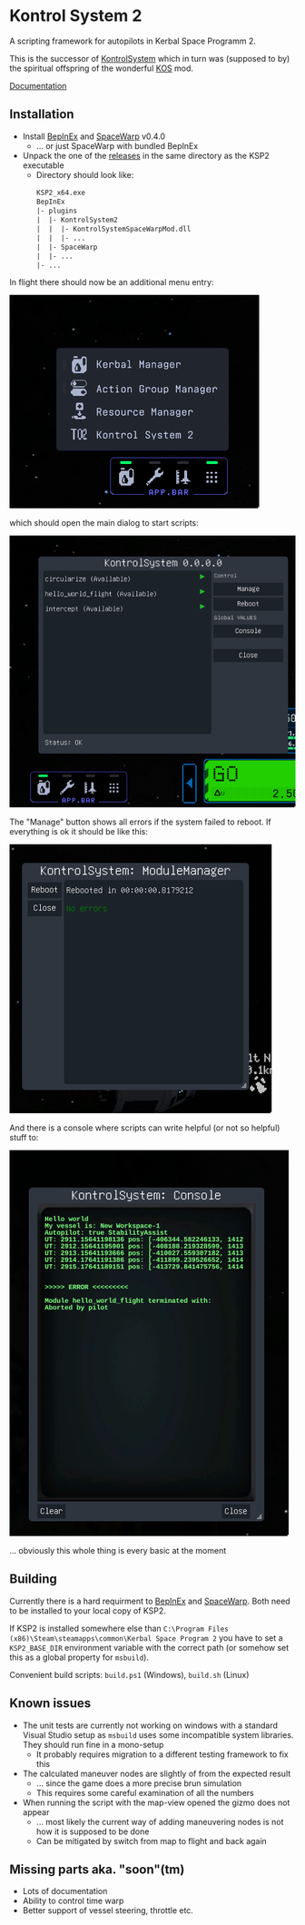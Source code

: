 # Kontrol System 2

A scripting framework for autopilots in Kerbal Space Programm 2.

This is the successor of [KontrolSystem](https://github.com/untoldwind/KontrolSystem) which in turn was (supposed to by) the spiritual offspring of the wonderful [KOS](https://github.com/KSP-KOS/KOS) mod.

[Documentation](https://kontrolsystem2.readthedocs.io)

## Installation

* Install [BepInEx](https://github.com/BepInEx/BepInEx) and [SpaceWarp](https://github.com/SpaceWarpDev/SpaceWarp) v0.4.0
  * ... or just SpaceWarp with bundled BepInEx
* Unpack the one of the [releases](https://github.com/untoldwind/KontrolSystem2/releases) in the same directory as the KSP2 executable
  * Directory should look like:
    ```
    KSP2_x64.exe
    BepInEx
    |- plugins
    |  |- KontrolSystem2
    |  |  |- KontrolSystemSpaceWarpMod.dll
    |  |  |- ...
    |  |- SpaceWarp
    |  |- ...
    |- ...
    ```

In flight there should now be an additional menu entry:

![Menu](docs/quickstart/menu1.png)

which should open the main dialog to start scripts:

![Dialog](docs/quickstart/dialog1.png)

The "Manage" button shows all errors if the system failed to reboot. If everything is ok it should be like this:

![Manager](docs/quickstart/manager1.png)

And there is a console where scripts can write helpful (or not so helpful) stuff to:

![Console](docs/quickstart/console1.png)

... obviously this whole thing is every basic at the moment

## Building

Currently there is a hard requirment to [BepInEx](https://github.com/BepInEx/BepInEx) and [SpaceWarp](https://github.com/SpaceWarpDev/SpaceWarp). Both need to be installed to your local copy of KSP2.

If KSP2 is installed somewhere else than `C:\Program Files (x86)\Steam\steamapps\common\Kerbal Space Program 2` you have to set a `KSP2_BASE_DIR` environment variable with the correct path (or somehow set this as a global property for `msbuild`).

Convenient build scripts: `build.ps1` (Windows), `build.sh` (Linux)

## Known issues

* The unit tests are currently not working on windows with a standard Visual Studio setup as `msbuild` uses some incompatible system libraries. They should run fine in a mono-setup
  * It probably requires migration to a different testing framework to fix this
* The calculated maneuver nodes are slightly of from the expected result
  * ... since the game does a more precise brun simulation
  * This requires some careful examination of all the numbers
* When running the script with the map-view opened the gizmo does not appear
  * ... most likely the current way of adding maneuvering nodes is not how it is supposed to be done
  * Can be mitigated by switch from map to flight and back again

## Missing parts aka. "soon"(tm)

* Lots of documentation
* Ability to control time warp
* Better support of vessel steering, throttle etc.
